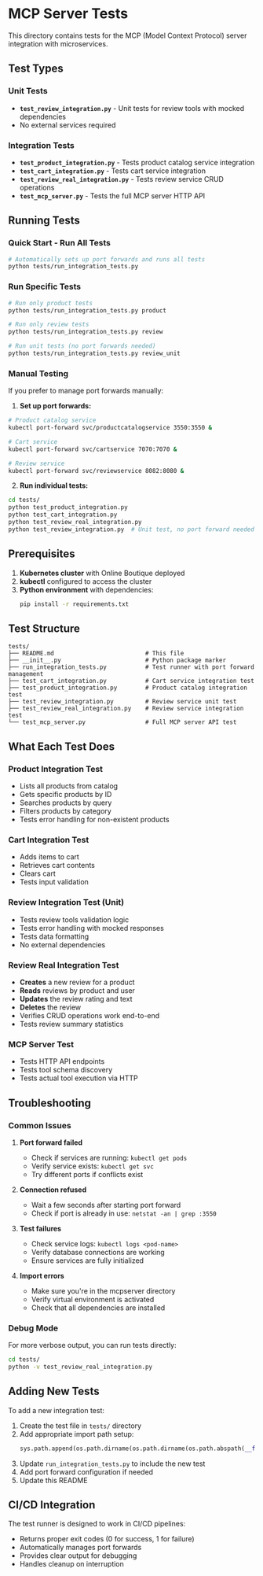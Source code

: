 # MCP Server Tests

This directory contains tests for the MCP (Model Context Protocol) server integration with microservices.

## Test Types

### Unit Tests
- **`test_review_integration.py`** - Unit tests for review tools with mocked dependencies
- No external services required

### Integration Tests  
- **`test_product_integration.py`** - Tests product catalog service integration
- **`test_cart_integration.py`** - Tests cart service integration  
- **`test_review_real_integration.py`** - Tests review service CRUD operations
- **`test_mcp_server.py`** - Tests the full MCP server HTTP API

## Running Tests

### Quick Start - Run All Tests
```bash
# Automatically sets up port forwards and runs all tests
python tests/run_integration_tests.py
```

### Run Specific Tests
```bash
# Run only product tests
python tests/run_integration_tests.py product

# Run only review tests  
python tests/run_integration_tests.py review

# Run unit tests (no port forwards needed)
python tests/run_integration_tests.py review_unit
```

### Manual Testing

If you prefer to manage port forwards manually:

1. **Set up port forwards:**
```bash
# Product catalog service
kubectl port-forward svc/productcatalogservice 3550:3550 &

# Cart service  
kubectl port-forward svc/cartservice 7070:7070 &

# Review service
kubectl port-forward svc/reviewservice 8082:8080 &
```

2. **Run individual tests:**
```bash
cd tests/
python test_product_integration.py
python test_cart_integration.py  
python test_review_real_integration.py
python test_review_integration.py  # Unit test, no port forward needed
```

## Prerequisites

1. **Kubernetes cluster** with Online Boutique deployed
2. **kubectl** configured to access the cluster
3. **Python environment** with dependencies:
   ```bash
   pip install -r requirements.txt
   ```

## Test Structure

```
tests/
├── README.md                          # This file
├── __init__.py                        # Python package marker
├── run_integration_tests.py           # Test runner with port forward management
├── test_cart_integration.py           # Cart service integration test
├── test_product_integration.py        # Product catalog integration test  
├── test_review_integration.py         # Review service unit test
├── test_review_real_integration.py    # Review service integration test
└── test_mcp_server.py                 # Full MCP server API test
```

## What Each Test Does

### Product Integration Test
- Lists all products from catalog
- Gets specific products by ID
- Searches products by query
- Filters products by category
- Tests error handling for non-existent products

### Cart Integration Test  
- Adds items to cart
- Retrieves cart contents
- Clears cart
- Tests input validation

### Review Integration Test (Unit)
- Tests review tools validation logic
- Tests error handling with mocked responses
- Tests data formatting
- No external dependencies

### Review Real Integration Test
- **Creates** a new review for a product
- **Reads** reviews by product and user
- **Updates** the review rating and text
- **Deletes** the review
- Verifies CRUD operations work end-to-end
- Tests review summary statistics

### MCP Server Test
- Tests HTTP API endpoints
- Tests tool schema discovery
- Tests actual tool execution via HTTP

## Troubleshooting

### Common Issues

1. **Port forward failed**
   - Check if services are running: `kubectl get pods`
   - Verify service exists: `kubectl get svc`
   - Try different ports if conflicts exist

2. **Connection refused**  
   - Wait a few seconds after starting port forward
   - Check if port is already in use: `netstat -an | grep :3550`

3. **Test failures**
   - Check service logs: `kubectl logs <pod-name>`
   - Verify database connections are working
   - Ensure services are fully initialized

4. **Import errors**
   - Make sure you're in the mcpserver directory
   - Verify virtual environment is activated
   - Check that all dependencies are installed

### Debug Mode

For more verbose output, you can run tests directly:
```bash
cd tests/
python -v test_review_real_integration.py
```

## Adding New Tests

To add a new integration test:

1. Create the test file in `tests/` directory
2. Add appropriate import path setup:
   ```python
   sys.path.append(os.path.dirname(os.path.dirname(os.path.abspath(__file__))))
   ```
3. Update `run_integration_tests.py` to include the new test
4. Add port forward configuration if needed
5. Update this README

## CI/CD Integration

The test runner is designed to work in CI/CD pipelines:
- Returns proper exit codes (0 for success, 1 for failure)
- Automatically manages port forwards
- Provides clear output for debugging
- Handles cleanup on interruption 